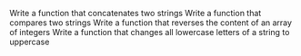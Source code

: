 Write a function that concatenates two strings
Write a function that compares two strings
Write a function that reverses the content of an array of integers
Write a function that changes all lowercase letters of a string to uppercase
